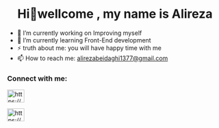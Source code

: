 <h1 align="center">Hi👋wellcome , my name is Alireza </h1>

- 🔭 I’m currently working on Improving myself
- 🌱 I’m currently learning Front-End development
-  ⚡ truth about me: you will have happy time with me 
- 📫 How to reach me: alirezabeidaghi1377@gmail.com


 <h3 align="left">Connect with me:</h3>
 <a href="https://www.linkedin.com/in/alireza-beydaghi-249104260/" target="blank"><img align="center" src="https://raw.githubusercontent.com/rahuldkjain/github-profile-readme-generator/master/src/images/icons/Social/linked-in-alt.svg" alt="https://www.linkedin.com/in/alireza/" height="30" width="40" /></a>

<a href="https://mail.google.com/mail/alirezabeidaghi1377@gmail.com" target="blank"><img align="center" src="(https://user-images.githubusercontent.com/120295221/212439185-48d0dd7b-8c42-42f1-971f-e2c2b17761e8.png)" alt="https://mail.google.com/mail/alirezabeidaghi1377@gmail.com" height="30" width="40" /></a>
